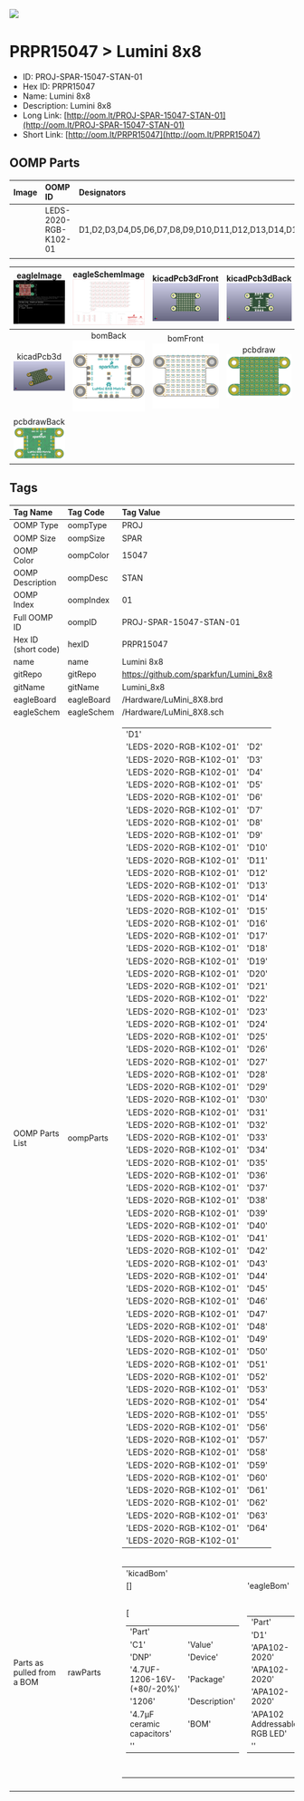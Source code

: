 


  
![][im]
# PRPR15047 > Lumini 8x8

- ID: PROJ-SPAR-15047-STAN-01
- Hex ID: PRPR15047
- Name: Lumini 8x8
- Description: Lumini 8x8
- Long Link: [http://oom.lt/PROJ-SPAR-15047-STAN-01](http://oom.lt/PROJ-SPAR-15047-STAN-01)
- Short Link: [http://oom.lt/PRPR15047](http://oom.lt/PRPR15047)

## OOMP Parts
  

|Image|OOMP ID|Designators|
| :--- | :--- | :--- |
|![]()|LEDS-2020-RGB-K102-01|D1,D2,D3,D4,D5,D6,D7,D8,D9,D10,D11,D12,D13,D14,D15,D16,D17,D18,D19,D20,D21,D22,D23,D24,D25,D26,D27,D28,D29,D30,D31,D32,D33,D34,D35,D36,D37,D38,D39,D40,D41,D42,D43,D44,D45,D46,D47,D48,D49,D50,D51,D52,D53,D54,D55,D56,D57,D58,D59,D60,D61,D62,D63,D64,|
||||
  

|eagleImage<br>[![](https://raw.githubusercontent.com/oomlout/oomlout_OOMP_projects_V2/main/PROJ/SPAR/15047/STAN/01/eagleImage_140.png)](https://github.com/oomlout/oomlout_OOMP_projects_V2/tree/main/PROJ/SPAR/15047/STAN/01/eagleImage.png)|eagleSchemImage<br>[![](https://raw.githubusercontent.com/oomlout/oomlout_OOMP_projects_V2/main/PROJ/SPAR/15047/STAN/01/eagleSchemImage_140.png)](https://github.com/oomlout/oomlout_OOMP_projects_V2/tree/main/PROJ/SPAR/15047/STAN/01/eagleSchemImage.png)|kicadPcb3dFront<br>[![](https://raw.githubusercontent.com/oomlout/oomlout_OOMP_projects_V2/main/PROJ/SPAR/15047/STAN/01/kicadPcb3dFront_140.png)](https://github.com/oomlout/oomlout_OOMP_projects_V2/tree/main/PROJ/SPAR/15047/STAN/01/kicadPcb3dFront.png)|kicadPcb3dBack<br>[![](https://raw.githubusercontent.com/oomlout/oomlout_OOMP_projects_V2/main/PROJ/SPAR/15047/STAN/01/kicadPcb3dBack_140.png)](https://github.com/oomlout/oomlout_OOMP_projects_V2/tree/main/PROJ/SPAR/15047/STAN/01/kicadPcb3dBack.png)|
| :---: | :---: | :---: | :---: |
|kicadPcb3d<br>[![](https://raw.githubusercontent.com/oomlout/oomlout_OOMP_projects_V2/main/PROJ/SPAR/15047/STAN/01/kicadPcb3d_140.png)](https://github.com/oomlout/oomlout_OOMP_projects_V2/tree/main/PROJ/SPAR/15047/STAN/01/kicadPcb3d.png)|bomBack<br>[![](https://raw.githubusercontent.com/oomlout/oomlout_OOMP_projects_V2/main/PROJ/SPAR/15047/STAN/01/bomBack_140.png)](https://github.com/oomlout/oomlout_OOMP_projects_V2/tree/main/PROJ/SPAR/15047/STAN/01/bomBack.png)|bomFront<br>[![](https://raw.githubusercontent.com/oomlout/oomlout_OOMP_projects_V2/main/PROJ/SPAR/15047/STAN/01/bomFront_140.png)](https://github.com/oomlout/oomlout_OOMP_projects_V2/tree/main/PROJ/SPAR/15047/STAN/01/bomFront.png)|pcbdraw<br>[![](https://raw.githubusercontent.com/oomlout/oomlout_OOMP_projects_V2/main/PROJ/SPAR/15047/STAN/01/pcbdraw_140.png)](https://github.com/oomlout/oomlout_OOMP_projects_V2/tree/main/PROJ/SPAR/15047/STAN/01/pcbdraw.svg)|
|pcbdrawBack<br>[![](https://raw.githubusercontent.com/oomlout/oomlout_OOMP_projects_V2/main/PROJ/SPAR/15047/STAN/01/pcbdrawBack_140.png)](https://github.com/oomlout/oomlout_OOMP_projects_V2/tree/main/PROJ/SPAR/15047/STAN/01/pcbdrawBack.svg)||||

## Tags
  

|Tag Name|Tag Code|Tag Value|
| :--- | :--- | :--- |
|OOMP Type|oompType|PROJ|
|OOMP Size|oompSize|SPAR|
|OOMP Color|oompColor|15047|
|OOMP Description|oompDesc|STAN|
|OOMP Index|oompIndex|01|
|Full OOMP ID|oompID|PROJ-SPAR-15047-STAN-01|
|Hex ID (short code)|hexID|PRPR15047|
|name|name|Lumini 8x8|
|gitRepo|gitRepo|https://github.com/sparkfun/Lumini_8x8|
|gitName|gitName|Lumini_8x8|
|eagleBoard|eagleBoard|/Hardware/LuMini_8X8.brd|
|eagleSchem|eagleSchem|/Hardware/LuMini_8X8.sch|
|OOMP Parts List|oompParts|<table><tr><td>'D1'</td></tr><tr><td> 'LEDS-2020-RGB-K102-01'</td><td> 'D2'</td></tr><tr><td> 'LEDS-2020-RGB-K102-01'</td><td> 'D3'</td></tr><tr><td> 'LEDS-2020-RGB-K102-01'</td><td> 'D4'</td></tr><tr><td> 'LEDS-2020-RGB-K102-01'</td><td> 'D5'</td></tr><tr><td> 'LEDS-2020-RGB-K102-01'</td><td> 'D6'</td></tr><tr><td> 'LEDS-2020-RGB-K102-01'</td><td> 'D7'</td></tr><tr><td> 'LEDS-2020-RGB-K102-01'</td><td> 'D8'</td></tr><tr><td> 'LEDS-2020-RGB-K102-01'</td><td> 'D9'</td></tr><tr><td> 'LEDS-2020-RGB-K102-01'</td><td> 'D10'</td></tr><tr><td> 'LEDS-2020-RGB-K102-01'</td><td> 'D11'</td></tr><tr><td> 'LEDS-2020-RGB-K102-01'</td><td> 'D12'</td></tr><tr><td> 'LEDS-2020-RGB-K102-01'</td><td> 'D13'</td></tr><tr><td> 'LEDS-2020-RGB-K102-01'</td><td> 'D14'</td></tr><tr><td> 'LEDS-2020-RGB-K102-01'</td><td> 'D15'</td></tr><tr><td> 'LEDS-2020-RGB-K102-01'</td><td> 'D16'</td></tr><tr><td> 'LEDS-2020-RGB-K102-01'</td><td> 'D17'</td></tr><tr><td> 'LEDS-2020-RGB-K102-01'</td><td> 'D18'</td></tr><tr><td> 'LEDS-2020-RGB-K102-01'</td><td> 'D19'</td></tr><tr><td> 'LEDS-2020-RGB-K102-01'</td><td> 'D20'</td></tr><tr><td> 'LEDS-2020-RGB-K102-01'</td><td> 'D21'</td></tr><tr><td> 'LEDS-2020-RGB-K102-01'</td><td> 'D22'</td></tr><tr><td> 'LEDS-2020-RGB-K102-01'</td><td> 'D23'</td></tr><tr><td> 'LEDS-2020-RGB-K102-01'</td><td> 'D24'</td></tr><tr><td> 'LEDS-2020-RGB-K102-01'</td><td> 'D25'</td></tr><tr><td> 'LEDS-2020-RGB-K102-01'</td><td> 'D26'</td></tr><tr><td> 'LEDS-2020-RGB-K102-01'</td><td> 'D27'</td></tr><tr><td> 'LEDS-2020-RGB-K102-01'</td><td> 'D28'</td></tr><tr><td> 'LEDS-2020-RGB-K102-01'</td><td> 'D29'</td></tr><tr><td> 'LEDS-2020-RGB-K102-01'</td><td> 'D30'</td></tr><tr><td> 'LEDS-2020-RGB-K102-01'</td><td> 'D31'</td></tr><tr><td> 'LEDS-2020-RGB-K102-01'</td><td> 'D32'</td></tr><tr><td> 'LEDS-2020-RGB-K102-01'</td><td> 'D33'</td></tr><tr><td> 'LEDS-2020-RGB-K102-01'</td><td> 'D34'</td></tr><tr><td> 'LEDS-2020-RGB-K102-01'</td><td> 'D35'</td></tr><tr><td> 'LEDS-2020-RGB-K102-01'</td><td> 'D36'</td></tr><tr><td> 'LEDS-2020-RGB-K102-01'</td><td> 'D37'</td></tr><tr><td> 'LEDS-2020-RGB-K102-01'</td><td> 'D38'</td></tr><tr><td> 'LEDS-2020-RGB-K102-01'</td><td> 'D39'</td></tr><tr><td> 'LEDS-2020-RGB-K102-01'</td><td> 'D40'</td></tr><tr><td> 'LEDS-2020-RGB-K102-01'</td><td> 'D41'</td></tr><tr><td> 'LEDS-2020-RGB-K102-01'</td><td> 'D42'</td></tr><tr><td> 'LEDS-2020-RGB-K102-01'</td><td> 'D43'</td></tr><tr><td> 'LEDS-2020-RGB-K102-01'</td><td> 'D44'</td></tr><tr><td> 'LEDS-2020-RGB-K102-01'</td><td> 'D45'</td></tr><tr><td> 'LEDS-2020-RGB-K102-01'</td><td> 'D46'</td></tr><tr><td> 'LEDS-2020-RGB-K102-01'</td><td> 'D47'</td></tr><tr><td> 'LEDS-2020-RGB-K102-01'</td><td> 'D48'</td></tr><tr><td> 'LEDS-2020-RGB-K102-01'</td><td> 'D49'</td></tr><tr><td> 'LEDS-2020-RGB-K102-01'</td><td> 'D50'</td></tr><tr><td> 'LEDS-2020-RGB-K102-01'</td><td> 'D51'</td></tr><tr><td> 'LEDS-2020-RGB-K102-01'</td><td> 'D52'</td></tr><tr><td> 'LEDS-2020-RGB-K102-01'</td><td> 'D53'</td></tr><tr><td> 'LEDS-2020-RGB-K102-01'</td><td> 'D54'</td></tr><tr><td> 'LEDS-2020-RGB-K102-01'</td><td> 'D55'</td></tr><tr><td> 'LEDS-2020-RGB-K102-01'</td><td> 'D56'</td></tr><tr><td> 'LEDS-2020-RGB-K102-01'</td><td> 'D57'</td></tr><tr><td> 'LEDS-2020-RGB-K102-01'</td><td> 'D58'</td></tr><tr><td> 'LEDS-2020-RGB-K102-01'</td><td> 'D59'</td></tr><tr><td> 'LEDS-2020-RGB-K102-01'</td><td> 'D60'</td></tr><tr><td> 'LEDS-2020-RGB-K102-01'</td><td> 'D61'</td></tr><tr><td> 'LEDS-2020-RGB-K102-01'</td><td> 'D62'</td></tr><tr><td> 'LEDS-2020-RGB-K102-01'</td><td> 'D63'</td></tr><tr><td> 'LEDS-2020-RGB-K102-01'</td><td> 'D64'</td></tr><tr><td> 'LEDS-2020-RGB-K102-01'</td></tr></table>|
|Parts as pulled from a BOM|rawParts|<table><tr><td>'kicadBom'</td></tr><tr><td> []</td><td> 'eagleBom'</td></tr><tr><td> [<table><tr><td>'Part'</td></tr><tr><td> 'C1'</td><td> 'Value'</td></tr><tr><td> 'DNP'</td><td> 'Device'</td></tr><tr><td> '4.7UF-1206-16V-(+80/-20%)'</td><td> 'Package'</td></tr><tr><td> '1206'</td><td> 'Description'</td></tr><tr><td> '4.7µF ceramic capacitors'</td><td> 'BOM'</td></tr><tr><td> ''</td></tr></table></td><td> <table><tr><td>'Part'</td></tr><tr><td> 'D1'</td><td> 'Value'</td></tr><tr><td> 'APA102-2020'</td><td> 'Device'</td></tr><tr><td> 'APA102-2020'</td><td> 'Package'</td></tr><tr><td> 'APA102-2020'</td><td> 'Description'</td></tr><tr><td> 'APA102 Addressable RGB LED'</td><td> 'BOM'</td></tr><tr><td> ''</td></tr></table></td><td> <table><tr><td>'Part'</td></tr><tr><td> 'D2'</td><td> 'Value'</td></tr><tr><td> 'APA102-2020'</td><td> 'Device'</td></tr><tr><td> 'APA102-2020'</td><td> 'Package'</td></tr><tr><td> 'APA102-2020'</td><td> 'Description'</td></tr><tr><td> 'APA102 Addressable RGB LED'</td><td> 'BOM'</td></tr><tr><td> ''</td></tr></table></td><td> <table><tr><td>'Part'</td></tr><tr><td> 'D3'</td><td> 'Value'</td></tr><tr><td> 'APA102-2020'</td><td> 'Device'</td></tr><tr><td> 'APA102-2020'</td><td> 'Package'</td></tr><tr><td> 'APA102-2020'</td><td> 'Description'</td></tr><tr><td> 'APA102 Addressable RGB LED'</td><td> 'BOM'</td></tr><tr><td> ''</td></tr></table></td><td> <table><tr><td>'Part'</td></tr><tr><td> 'D4'</td><td> 'Value'</td></tr><tr><td> 'APA102-2020'</td><td> 'Device'</td></tr><tr><td> 'APA102-2020'</td><td> 'Package'</td></tr><tr><td> 'APA102-2020'</td><td> 'Description'</td></tr><tr><td> 'APA102 Addressable RGB LED'</td><td> 'BOM'</td></tr><tr><td> ''</td></tr></table></td><td> <table><tr><td>'Part'</td></tr><tr><td> 'D5'</td><td> 'Value'</td></tr><tr><td> 'APA102-2020'</td><td> 'Device'</td></tr><tr><td> 'APA102-2020'</td><td> 'Package'</td></tr><tr><td> 'APA102-2020'</td><td> 'Description'</td></tr><tr><td> 'APA102 Addressable RGB LED'</td><td> 'BOM'</td></tr><tr><td> ''</td></tr></table></td><td> <table><tr><td>'Part'</td></tr><tr><td> 'D6'</td><td> 'Value'</td></tr><tr><td> 'APA102-2020'</td><td> 'Device'</td></tr><tr><td> 'APA102-2020'</td><td> 'Package'</td></tr><tr><td> 'APA102-2020'</td><td> 'Description'</td></tr><tr><td> 'APA102 Addressable RGB LED'</td><td> 'BOM'</td></tr><tr><td> ''</td></tr></table></td><td> <table><tr><td>'Part'</td></tr><tr><td> 'D7'</td><td> 'Value'</td></tr><tr><td> 'APA102-2020'</td><td> 'Device'</td></tr><tr><td> 'APA102-2020'</td><td> 'Package'</td></tr><tr><td> 'APA102-2020'</td><td> 'Description'</td></tr><tr><td> 'APA102 Addressable RGB LED'</td><td> 'BOM'</td></tr><tr><td> ''</td></tr></table></td><td> <table><tr><td>'Part'</td></tr><tr><td> 'D8'</td><td> 'Value'</td></tr><tr><td> 'APA102-2020'</td><td> 'Device'</td></tr><tr><td> 'APA102-2020'</td><td> 'Package'</td></tr><tr><td> 'APA102-2020'</td><td> 'Description'</td></tr><tr><td> 'APA102 Addressable RGB LED'</td><td> 'BOM'</td></tr><tr><td> ''</td></tr></table></td><td> <table><tr><td>'Part'</td></tr><tr><td> 'D9'</td><td> 'Value'</td></tr><tr><td> 'APA102-2020'</td><td> 'Device'</td></tr><tr><td> 'APA102-2020'</td><td> 'Package'</td></tr><tr><td> 'APA102-2020'</td><td> 'Description'</td></tr><tr><td> 'APA102 Addressable RGB LED'</td><td> 'BOM'</td></tr><tr><td> ''</td></tr></table></td><td> <table><tr><td>'Part'</td></tr><tr><td> 'D10'</td><td> 'Value'</td></tr><tr><td> 'APA102-2020'</td><td> 'Device'</td></tr><tr><td> 'APA102-2020'</td><td> 'Package'</td></tr><tr><td> 'APA102-2020'</td><td> 'Description'</td></tr><tr><td> 'APA102 Addressable RGB LED'</td><td> 'BOM'</td></tr><tr><td> ''</td></tr></table></td><td> <table><tr><td>'Part'</td></tr><tr><td> 'D11'</td><td> 'Value'</td></tr><tr><td> 'APA102-2020'</td><td> 'Device'</td></tr><tr><td> 'APA102-2020'</td><td> 'Package'</td></tr><tr><td> 'APA102-2020'</td><td> 'Description'</td></tr><tr><td> 'APA102 Addressable RGB LED'</td><td> 'BOM'</td></tr><tr><td> ''</td></tr></table></td><td> <table><tr><td>'Part'</td></tr><tr><td> 'D12'</td><td> 'Value'</td></tr><tr><td> 'APA102-2020'</td><td> 'Device'</td></tr><tr><td> 'APA102-2020'</td><td> 'Package'</td></tr><tr><td> 'APA102-2020'</td><td> 'Description'</td></tr><tr><td> 'APA102 Addressable RGB LED'</td><td> 'BOM'</td></tr><tr><td> ''</td></tr></table></td><td> <table><tr><td>'Part'</td></tr><tr><td> 'D13'</td><td> 'Value'</td></tr><tr><td> 'APA102-2020'</td><td> 'Device'</td></tr><tr><td> 'APA102-2020'</td><td> 'Package'</td></tr><tr><td> 'APA102-2020'</td><td> 'Description'</td></tr><tr><td> 'APA102 Addressable RGB LED'</td><td> 'BOM'</td></tr><tr><td> ''</td></tr></table></td><td> <table><tr><td>'Part'</td></tr><tr><td> 'D14'</td><td> 'Value'</td></tr><tr><td> 'APA102-2020'</td><td> 'Device'</td></tr><tr><td> 'APA102-2020'</td><td> 'Package'</td></tr><tr><td> 'APA102-2020'</td><td> 'Description'</td></tr><tr><td> 'APA102 Addressable RGB LED'</td><td> 'BOM'</td></tr><tr><td> ''</td></tr></table></td><td> <table><tr><td>'Part'</td></tr><tr><td> 'D15'</td><td> 'Value'</td></tr><tr><td> 'APA102-2020'</td><td> 'Device'</td></tr><tr><td> 'APA102-2020'</td><td> 'Package'</td></tr><tr><td> 'APA102-2020'</td><td> 'Description'</td></tr><tr><td> 'APA102 Addressable RGB LED'</td><td> 'BOM'</td></tr><tr><td> ''</td></tr></table></td><td> <table><tr><td>'Part'</td></tr><tr><td> 'D16'</td><td> 'Value'</td></tr><tr><td> 'APA102-2020'</td><td> 'Device'</td></tr><tr><td> 'APA102-2020'</td><td> 'Package'</td></tr><tr><td> 'APA102-2020'</td><td> 'Description'</td></tr><tr><td> 'APA102 Addressable RGB LED'</td><td> 'BOM'</td></tr><tr><td> ''</td></tr></table></td><td> <table><tr><td>'Part'</td></tr><tr><td> 'D17'</td><td> 'Value'</td></tr><tr><td> 'APA102-2020'</td><td> 'Device'</td></tr><tr><td> 'APA102-2020'</td><td> 'Package'</td></tr><tr><td> 'APA102-2020'</td><td> 'Description'</td></tr><tr><td> 'APA102 Addressable RGB LED'</td><td> 'BOM'</td></tr><tr><td> ''</td></tr></table></td><td> <table><tr><td>'Part'</td></tr><tr><td> 'D18'</td><td> 'Value'</td></tr><tr><td> 'APA102-2020'</td><td> 'Device'</td></tr><tr><td> 'APA102-2020'</td><td> 'Package'</td></tr><tr><td> 'APA102-2020'</td><td> 'Description'</td></tr><tr><td> 'APA102 Addressable RGB LED'</td><td> 'BOM'</td></tr><tr><td> ''</td></tr></table></td><td> <table><tr><td>'Part'</td></tr><tr><td> 'D19'</td><td> 'Value'</td></tr><tr><td> 'APA102-2020'</td><td> 'Device'</td></tr><tr><td> 'APA102-2020'</td><td> 'Package'</td></tr><tr><td> 'APA102-2020'</td><td> 'Description'</td></tr><tr><td> 'APA102 Addressable RGB LED'</td><td> 'BOM'</td></tr><tr><td> ''</td></tr></table></td><td> <table><tr><td>'Part'</td></tr><tr><td> 'D20'</td><td> 'Value'</td></tr><tr><td> 'APA102-2020'</td><td> 'Device'</td></tr><tr><td> 'APA102-2020'</td><td> 'Package'</td></tr><tr><td> 'APA102-2020'</td><td> 'Description'</td></tr><tr><td> 'APA102 Addressable RGB LED'</td><td> 'BOM'</td></tr><tr><td> ''</td></tr></table></td><td> <table><tr><td>'Part'</td></tr><tr><td> 'D21'</td><td> 'Value'</td></tr><tr><td> 'APA102-2020'</td><td> 'Device'</td></tr><tr><td> 'APA102-2020'</td><td> 'Package'</td></tr><tr><td> 'APA102-2020'</td><td> 'Description'</td></tr><tr><td> 'APA102 Addressable RGB LED'</td><td> 'BOM'</td></tr><tr><td> ''</td></tr></table></td><td> <table><tr><td>'Part'</td></tr><tr><td> 'D22'</td><td> 'Value'</td></tr><tr><td> 'APA102-2020'</td><td> 'Device'</td></tr><tr><td> 'APA102-2020'</td><td> 'Package'</td></tr><tr><td> 'APA102-2020'</td><td> 'Description'</td></tr><tr><td> 'APA102 Addressable RGB LED'</td><td> 'BOM'</td></tr><tr><td> ''</td></tr></table></td><td> <table><tr><td>'Part'</td></tr><tr><td> 'D23'</td><td> 'Value'</td></tr><tr><td> 'APA102-2020'</td><td> 'Device'</td></tr><tr><td> 'APA102-2020'</td><td> 'Package'</td></tr><tr><td> 'APA102-2020'</td><td> 'Description'</td></tr><tr><td> 'APA102 Addressable RGB LED'</td><td> 'BOM'</td></tr><tr><td> ''</td></tr></table></td><td> <table><tr><td>'Part'</td></tr><tr><td> 'D24'</td><td> 'Value'</td></tr><tr><td> 'APA102-2020'</td><td> 'Device'</td></tr><tr><td> 'APA102-2020'</td><td> 'Package'</td></tr><tr><td> 'APA102-2020'</td><td> 'Description'</td></tr><tr><td> 'APA102 Addressable RGB LED'</td><td> 'BOM'</td></tr><tr><td> ''</td></tr></table></td><td> <table><tr><td>'Part'</td></tr><tr><td> 'D25'</td><td> 'Value'</td></tr><tr><td> 'APA102-2020'</td><td> 'Device'</td></tr><tr><td> 'APA102-2020'</td><td> 'Package'</td></tr><tr><td> 'APA102-2020'</td><td> 'Description'</td></tr><tr><td> 'APA102 Addressable RGB LED'</td><td> 'BOM'</td></tr><tr><td> ''</td></tr></table></td><td> <table><tr><td>'Part'</td></tr><tr><td> 'D26'</td><td> 'Value'</td></tr><tr><td> 'APA102-2020'</td><td> 'Device'</td></tr><tr><td> 'APA102-2020'</td><td> 'Package'</td></tr><tr><td> 'APA102-2020'</td><td> 'Description'</td></tr><tr><td> 'APA102 Addressable RGB LED'</td><td> 'BOM'</td></tr><tr><td> ''</td></tr></table></td><td> <table><tr><td>'Part'</td></tr><tr><td> 'D27'</td><td> 'Value'</td></tr><tr><td> 'APA102-2020'</td><td> 'Device'</td></tr><tr><td> 'APA102-2020'</td><td> 'Package'</td></tr><tr><td> 'APA102-2020'</td><td> 'Description'</td></tr><tr><td> 'APA102 Addressable RGB LED'</td><td> 'BOM'</td></tr><tr><td> ''</td></tr></table></td><td> <table><tr><td>'Part'</td></tr><tr><td> 'D28'</td><td> 'Value'</td></tr><tr><td> 'APA102-2020'</td><td> 'Device'</td></tr><tr><td> 'APA102-2020'</td><td> 'Package'</td></tr><tr><td> 'APA102-2020'</td><td> 'Description'</td></tr><tr><td> 'APA102 Addressable RGB LED'</td><td> 'BOM'</td></tr><tr><td> ''</td></tr></table></td><td> <table><tr><td>'Part'</td></tr><tr><td> 'D29'</td><td> 'Value'</td></tr><tr><td> 'APA102-2020'</td><td> 'Device'</td></tr><tr><td> 'APA102-2020'</td><td> 'Package'</td></tr><tr><td> 'APA102-2020'</td><td> 'Description'</td></tr><tr><td> 'APA102 Addressable RGB LED'</td><td> 'BOM'</td></tr><tr><td> ''</td></tr></table></td><td> <table><tr><td>'Part'</td></tr><tr><td> 'D30'</td><td> 'Value'</td></tr><tr><td> 'APA102-2020'</td><td> 'Device'</td></tr><tr><td> 'APA102-2020'</td><td> 'Package'</td></tr><tr><td> 'APA102-2020'</td><td> 'Description'</td></tr><tr><td> 'APA102 Addressable RGB LED'</td><td> 'BOM'</td></tr><tr><td> ''</td></tr></table></td><td> <table><tr><td>'Part'</td></tr><tr><td> 'D31'</td><td> 'Value'</td></tr><tr><td> 'APA102-2020'</td><td> 'Device'</td></tr><tr><td> 'APA102-2020'</td><td> 'Package'</td></tr><tr><td> 'APA102-2020'</td><td> 'Description'</td></tr><tr><td> 'APA102 Addressable RGB LED'</td><td> 'BOM'</td></tr><tr><td> ''</td></tr></table></td><td> <table><tr><td>'Part'</td></tr><tr><td> 'D32'</td><td> 'Value'</td></tr><tr><td> 'APA102-2020'</td><td> 'Device'</td></tr><tr><td> 'APA102-2020'</td><td> 'Package'</td></tr><tr><td> 'APA102-2020'</td><td> 'Description'</td></tr><tr><td> 'APA102 Addressable RGB LED'</td><td> 'BOM'</td></tr><tr><td> ''</td></tr></table></td><td> <table><tr><td>'Part'</td></tr><tr><td> 'D33'</td><td> 'Value'</td></tr><tr><td> 'APA102-2020'</td><td> 'Device'</td></tr><tr><td> 'APA102-2020'</td><td> 'Package'</td></tr><tr><td> 'APA102-2020'</td><td> 'Description'</td></tr><tr><td> 'APA102 Addressable RGB LED'</td><td> 'BOM'</td></tr><tr><td> ''</td></tr></table></td><td> <table><tr><td>'Part'</td></tr><tr><td> 'D34'</td><td> 'Value'</td></tr><tr><td> 'APA102-2020'</td><td> 'Device'</td></tr><tr><td> 'APA102-2020'</td><td> 'Package'</td></tr><tr><td> 'APA102-2020'</td><td> 'Description'</td></tr><tr><td> 'APA102 Addressable RGB LED'</td><td> 'BOM'</td></tr><tr><td> ''</td></tr></table></td><td> <table><tr><td>'Part'</td></tr><tr><td> 'D35'</td><td> 'Value'</td></tr><tr><td> 'APA102-2020'</td><td> 'Device'</td></tr><tr><td> 'APA102-2020'</td><td> 'Package'</td></tr><tr><td> 'APA102-2020'</td><td> 'Description'</td></tr><tr><td> 'APA102 Addressable RGB LED'</td><td> 'BOM'</td></tr><tr><td> ''</td></tr></table></td><td> <table><tr><td>'Part'</td></tr><tr><td> 'D36'</td><td> 'Value'</td></tr><tr><td> 'APA102-2020'</td><td> 'Device'</td></tr><tr><td> 'APA102-2020'</td><td> 'Package'</td></tr><tr><td> 'APA102-2020'</td><td> 'Description'</td></tr><tr><td> 'APA102 Addressable RGB LED'</td><td> 'BOM'</td></tr><tr><td> ''</td></tr></table></td><td> <table><tr><td>'Part'</td></tr><tr><td> 'D37'</td><td> 'Value'</td></tr><tr><td> 'APA102-2020'</td><td> 'Device'</td></tr><tr><td> 'APA102-2020'</td><td> 'Package'</td></tr><tr><td> 'APA102-2020'</td><td> 'Description'</td></tr><tr><td> 'APA102 Addressable RGB LED'</td><td> 'BOM'</td></tr><tr><td> ''</td></tr></table></td><td> <table><tr><td>'Part'</td></tr><tr><td> 'D38'</td><td> 'Value'</td></tr><tr><td> 'APA102-2020'</td><td> 'Device'</td></tr><tr><td> 'APA102-2020'</td><td> 'Package'</td></tr><tr><td> 'APA102-2020'</td><td> 'Description'</td></tr><tr><td> 'APA102 Addressable RGB LED'</td><td> 'BOM'</td></tr><tr><td> ''</td></tr></table></td><td> <table><tr><td>'Part'</td></tr><tr><td> 'D39'</td><td> 'Value'</td></tr><tr><td> 'APA102-2020'</td><td> 'Device'</td></tr><tr><td> 'APA102-2020'</td><td> 'Package'</td></tr><tr><td> 'APA102-2020'</td><td> 'Description'</td></tr><tr><td> 'APA102 Addressable RGB LED'</td><td> 'BOM'</td></tr><tr><td> ''</td></tr></table></td><td> <table><tr><td>'Part'</td></tr><tr><td> 'D40'</td><td> 'Value'</td></tr><tr><td> 'APA102-2020'</td><td> 'Device'</td></tr><tr><td> 'APA102-2020'</td><td> 'Package'</td></tr><tr><td> 'APA102-2020'</td><td> 'Description'</td></tr><tr><td> 'APA102 Addressable RGB LED'</td><td> 'BOM'</td></tr><tr><td> ''</td></tr></table></td><td> <table><tr><td>'Part'</td></tr><tr><td> 'D41'</td><td> 'Value'</td></tr><tr><td> 'APA102-2020'</td><td> 'Device'</td></tr><tr><td> 'APA102-2020'</td><td> 'Package'</td></tr><tr><td> 'APA102-2020'</td><td> 'Description'</td></tr><tr><td> 'APA102 Addressable RGB LED'</td><td> 'BOM'</td></tr><tr><td> ''</td></tr></table></td><td> <table><tr><td>'Part'</td></tr><tr><td> 'D42'</td><td> 'Value'</td></tr><tr><td> 'APA102-2020'</td><td> 'Device'</td></tr><tr><td> 'APA102-2020'</td><td> 'Package'</td></tr><tr><td> 'APA102-2020'</td><td> 'Description'</td></tr><tr><td> 'APA102 Addressable RGB LED'</td><td> 'BOM'</td></tr><tr><td> ''</td></tr></table></td><td> <table><tr><td>'Part'</td></tr><tr><td> 'D43'</td><td> 'Value'</td></tr><tr><td> 'APA102-2020'</td><td> 'Device'</td></tr><tr><td> 'APA102-2020'</td><td> 'Package'</td></tr><tr><td> 'APA102-2020'</td><td> 'Description'</td></tr><tr><td> 'APA102 Addressable RGB LED'</td><td> 'BOM'</td></tr><tr><td> ''</td></tr></table></td><td> <table><tr><td>'Part'</td></tr><tr><td> 'D44'</td><td> 'Value'</td></tr><tr><td> 'APA102-2020'</td><td> 'Device'</td></tr><tr><td> 'APA102-2020'</td><td> 'Package'</td></tr><tr><td> 'APA102-2020'</td><td> 'Description'</td></tr><tr><td> 'APA102 Addressable RGB LED'</td><td> 'BOM'</td></tr><tr><td> ''</td></tr></table></td><td> <table><tr><td>'Part'</td></tr><tr><td> 'D45'</td><td> 'Value'</td></tr><tr><td> 'APA102-2020'</td><td> 'Device'</td></tr><tr><td> 'APA102-2020'</td><td> 'Package'</td></tr><tr><td> 'APA102-2020'</td><td> 'Description'</td></tr><tr><td> 'APA102 Addressable RGB LED'</td><td> 'BOM'</td></tr><tr><td> ''</td></tr></table></td><td> <table><tr><td>'Part'</td></tr><tr><td> 'D46'</td><td> 'Value'</td></tr><tr><td> 'APA102-2020'</td><td> 'Device'</td></tr><tr><td> 'APA102-2020'</td><td> 'Package'</td></tr><tr><td> 'APA102-2020'</td><td> 'Description'</td></tr><tr><td> 'APA102 Addressable RGB LED'</td><td> 'BOM'</td></tr><tr><td> ''</td></tr></table></td><td> <table><tr><td>'Part'</td></tr><tr><td> 'D47'</td><td> 'Value'</td></tr><tr><td> 'APA102-2020'</td><td> 'Device'</td></tr><tr><td> 'APA102-2020'</td><td> 'Package'</td></tr><tr><td> 'APA102-2020'</td><td> 'Description'</td></tr><tr><td> 'APA102 Addressable RGB LED'</td><td> 'BOM'</td></tr><tr><td> ''</td></tr></table></td><td> <table><tr><td>'Part'</td></tr><tr><td> 'D48'</td><td> 'Value'</td></tr><tr><td> 'APA102-2020'</td><td> 'Device'</td></tr><tr><td> 'APA102-2020'</td><td> 'Package'</td></tr><tr><td> 'APA102-2020'</td><td> 'Description'</td></tr><tr><td> 'APA102 Addressable RGB LED'</td><td> 'BOM'</td></tr><tr><td> ''</td></tr></table></td><td> <table><tr><td>'Part'</td></tr><tr><td> 'D49'</td><td> 'Value'</td></tr><tr><td> 'APA102-2020'</td><td> 'Device'</td></tr><tr><td> 'APA102-2020'</td><td> 'Package'</td></tr><tr><td> 'APA102-2020'</td><td> 'Description'</td></tr><tr><td> 'APA102 Addressable RGB LED'</td><td> 'BOM'</td></tr><tr><td> ''</td></tr></table></td><td> <table><tr><td>'Part'</td></tr><tr><td> 'D50'</td><td> 'Value'</td></tr><tr><td> 'APA102-2020'</td><td> 'Device'</td></tr><tr><td> 'APA102-2020'</td><td> 'Package'</td></tr><tr><td> 'APA102-2020'</td><td> 'Description'</td></tr><tr><td> 'APA102 Addressable RGB LED'</td><td> 'BOM'</td></tr><tr><td> ''</td></tr></table></td><td> <table><tr><td>'Part'</td></tr><tr><td> 'D51'</td><td> 'Value'</td></tr><tr><td> 'APA102-2020'</td><td> 'Device'</td></tr><tr><td> 'APA102-2020'</td><td> 'Package'</td></tr><tr><td> 'APA102-2020'</td><td> 'Description'</td></tr><tr><td> 'APA102 Addressable RGB LED'</td><td> 'BOM'</td></tr><tr><td> ''</td></tr></table></td><td> <table><tr><td>'Part'</td></tr><tr><td> 'D52'</td><td> 'Value'</td></tr><tr><td> 'APA102-2020'</td><td> 'Device'</td></tr><tr><td> 'APA102-2020'</td><td> 'Package'</td></tr><tr><td> 'APA102-2020'</td><td> 'Description'</td></tr><tr><td> 'APA102 Addressable RGB LED'</td><td> 'BOM'</td></tr><tr><td> ''</td></tr></table></td><td> <table><tr><td>'Part'</td></tr><tr><td> 'D53'</td><td> 'Value'</td></tr><tr><td> 'APA102-2020'</td><td> 'Device'</td></tr><tr><td> 'APA102-2020'</td><td> 'Package'</td></tr><tr><td> 'APA102-2020'</td><td> 'Description'</td></tr><tr><td> 'APA102 Addressable RGB LED'</td><td> 'BOM'</td></tr><tr><td> ''</td></tr></table></td><td> <table><tr><td>'Part'</td></tr><tr><td> 'D54'</td><td> 'Value'</td></tr><tr><td> 'APA102-2020'</td><td> 'Device'</td></tr><tr><td> 'APA102-2020'</td><td> 'Package'</td></tr><tr><td> 'APA102-2020'</td><td> 'Description'</td></tr><tr><td> 'APA102 Addressable RGB LED'</td><td> 'BOM'</td></tr><tr><td> ''</td></tr></table></td><td> <table><tr><td>'Part'</td></tr><tr><td> 'D55'</td><td> 'Value'</td></tr><tr><td> 'APA102-2020'</td><td> 'Device'</td></tr><tr><td> 'APA102-2020'</td><td> 'Package'</td></tr><tr><td> 'APA102-2020'</td><td> 'Description'</td></tr><tr><td> 'APA102 Addressable RGB LED'</td><td> 'BOM'</td></tr><tr><td> ''</td></tr></table></td><td> <table><tr><td>'Part'</td></tr><tr><td> 'D56'</td><td> 'Value'</td></tr><tr><td> 'APA102-2020'</td><td> 'Device'</td></tr><tr><td> 'APA102-2020'</td><td> 'Package'</td></tr><tr><td> 'APA102-2020'</td><td> 'Description'</td></tr><tr><td> 'APA102 Addressable RGB LED'</td><td> 'BOM'</td></tr><tr><td> ''</td></tr></table></td><td> <table><tr><td>'Part'</td></tr><tr><td> 'D57'</td><td> 'Value'</td></tr><tr><td> 'APA102-2020'</td><td> 'Device'</td></tr><tr><td> 'APA102-2020'</td><td> 'Package'</td></tr><tr><td> 'APA102-2020'</td><td> 'Description'</td></tr><tr><td> 'APA102 Addressable RGB LED'</td><td> 'BOM'</td></tr><tr><td> ''</td></tr></table></td><td> <table><tr><td>'Part'</td></tr><tr><td> 'D58'</td><td> 'Value'</td></tr><tr><td> 'APA102-2020'</td><td> 'Device'</td></tr><tr><td> 'APA102-2020'</td><td> 'Package'</td></tr><tr><td> 'APA102-2020'</td><td> 'Description'</td></tr><tr><td> 'APA102 Addressable RGB LED'</td><td> 'BOM'</td></tr><tr><td> ''</td></tr></table></td><td> <table><tr><td>'Part'</td></tr><tr><td> 'D59'</td><td> 'Value'</td></tr><tr><td> 'APA102-2020'</td><td> 'Device'</td></tr><tr><td> 'APA102-2020'</td><td> 'Package'</td></tr><tr><td> 'APA102-2020'</td><td> 'Description'</td></tr><tr><td> 'APA102 Addressable RGB LED'</td><td> 'BOM'</td></tr><tr><td> ''</td></tr></table></td><td> <table><tr><td>'Part'</td></tr><tr><td> 'D60'</td><td> 'Value'</td></tr><tr><td> 'APA102-2020'</td><td> 'Device'</td></tr><tr><td> 'APA102-2020'</td><td> 'Package'</td></tr><tr><td> 'APA102-2020'</td><td> 'Description'</td></tr><tr><td> 'APA102 Addressable RGB LED'</td><td> 'BOM'</td></tr><tr><td> ''</td></tr></table></td><td> <table><tr><td>'Part'</td></tr><tr><td> 'D61'</td><td> 'Value'</td></tr><tr><td> 'APA102-2020'</td><td> 'Device'</td></tr><tr><td> 'APA102-2020'</td><td> 'Package'</td></tr><tr><td> 'APA102-2020'</td><td> 'Description'</td></tr><tr><td> 'APA102 Addressable RGB LED'</td><td> 'BOM'</td></tr><tr><td> ''</td></tr></table></td><td> <table><tr><td>'Part'</td></tr><tr><td> 'D62'</td><td> 'Value'</td></tr><tr><td> 'APA102-2020'</td><td> 'Device'</td></tr><tr><td> 'APA102-2020'</td><td> 'Package'</td></tr><tr><td> 'APA102-2020'</td><td> 'Description'</td></tr><tr><td> 'APA102 Addressable RGB LED'</td><td> 'BOM'</td></tr><tr><td> ''</td></tr></table></td><td> <table><tr><td>'Part'</td></tr><tr><td> 'D63'</td><td> 'Value'</td></tr><tr><td> 'APA102-2020'</td><td> 'Device'</td></tr><tr><td> 'APA102-2020'</td><td> 'Package'</td></tr><tr><td> 'APA102-2020'</td><td> 'Description'</td></tr><tr><td> 'APA102 Addressable RGB LED'</td><td> 'BOM'</td></tr><tr><td> ''</td></tr></table></td><td> <table><tr><td>'Part'</td></tr><tr><td> 'D64'</td><td> 'Value'</td></tr><tr><td> 'APA102-2020'</td><td> 'Device'</td></tr><tr><td> 'APA102-2020'</td><td> 'Package'</td></tr><tr><td> 'APA102-2020'</td><td> 'Description'</td></tr><tr><td> 'APA102 Addressable RGB LED'</td><td> 'BOM'</td></tr><tr><td> ''</td></tr></table></td><td> <table><tr><td>'Part'</td></tr><tr><td> 'FD1'</td><td> 'Value'</td></tr><tr><td> 'FIDUCIALUFIDUCIAL'</td><td> 'Device'</td></tr><tr><td> 'FIDUCIALUFIDUCIAL'</td><td> 'Package'</td></tr><tr><td> 'FIDUCIAL-MICRO'</td><td> 'Description'</td></tr><tr><td> 'Fiducial Alignment Points'</td><td> 'BOM'</td></tr><tr><td> ''</td></tr></table></td><td> <table><tr><td>'Part'</td></tr><tr><td> 'FD2'</td><td> 'Value'</td></tr><tr><td> 'FIDUCIALUFIDUCIAL'</td><td> 'Device'</td></tr><tr><td> 'FIDUCIALUFIDUCIAL'</td><td> 'Package'</td></tr><tr><td> 'FIDUCIAL-MICRO'</td><td> 'Description'</td></tr><tr><td> 'Fiducial Alignment Points'</td><td> 'BOM'</td></tr><tr><td> ''</td></tr></table></td><td> <table><tr><td>'Part'</td></tr><tr><td> 'FD3'</td><td> 'Value'</td></tr><tr><td> 'FIDUCIALUFIDUCIAL'</td><td> 'Device'</td></tr><tr><td> 'FIDUCIALUFIDUCIAL'</td><td> 'Package'</td></tr><tr><td> 'FIDUCIAL-MICRO'</td><td> 'Description'</td></tr><tr><td> 'Fiducial Alignment Points'</td><td> 'BOM'</td></tr><tr><td> ''</td></tr></table></td><td> <table><tr><td>'Part'</td></tr><tr><td> 'FD4'</td><td> 'Value'</td></tr><tr><td> 'FIDUCIALUFIDUCIAL'</td><td> 'Device'</td></tr><tr><td> 'FIDUCIALUFIDUCIAL'</td><td> 'Package'</td></tr><tr><td> 'FIDUCIAL-MICRO'</td><td> 'Description'</td></tr><tr><td> 'Fiducial Alignment Points'</td><td> 'BOM'</td></tr><tr><td> ''</td></tr></table></td><td> <table><tr><td>'Part'</td></tr><tr><td> 'FRAME1'</td><td> 'Value'</td></tr><tr><td> 'FRAME-LEDGER'</td><td> 'Device'</td></tr><tr><td> 'FRAME-LEDGER'</td><td> 'Package'</td></tr><tr><td> 'CREATIVE_COMMONS'</td><td> 'Description'</td></tr><tr><td> 'Schematic Frame - Ledger'</td><td> 'BOM'</td></tr><tr><td> ''</td></tr></table></td><td> <table><tr><td>'Part'</td></tr><tr><td> 'H1'</td><td> 'Value'</td></tr><tr><td> 'STANDOFF_ELECTRICAL-NOTHERMALS'</td><td> 'Device'</td></tr><tr><td> 'STANDOFF_ELECTRICAL-NOTHERMALS'</td><td> 'Package'</td></tr><tr><td> 'STANDOFF-ELECTRICAL-NOTHERMALS'</td><td> 'Description'</td></tr><tr><td> 'Stand Off'</td><td> 'BOM'</td></tr><tr><td> ''</td></tr></table></td><td> <table><tr><td>'Part'</td></tr><tr><td> 'H2'</td><td> 'Value'</td></tr><tr><td> 'STANDOFF_ELECTRICAL-NOTHERMALS'</td><td> 'Device'</td></tr><tr><td> 'STANDOFF_ELECTRICAL-NOTHERMALS'</td><td> 'Package'</td></tr><tr><td> 'STANDOFF-ELECTRICAL-NOTHERMALS'</td><td> 'Description'</td></tr><tr><td> 'Stand Off'</td><td> 'BOM'</td></tr><tr><td> ''</td></tr></table></td><td> <table><tr><td>'Part'</td></tr><tr><td> 'H3'</td><td> 'Value'</td></tr><tr><td> 'STANDOFF_ELECTRICAL-NOTHERMALS'</td><td> 'Device'</td></tr><tr><td> 'STANDOFF_ELECTRICAL-NOTHERMALS'</td><td> 'Package'</td></tr><tr><td> 'STANDOFF-ELECTRICAL-NOTHERMALS'</td><td> 'Description'</td></tr><tr><td> 'Stand Off'</td><td> 'BOM'</td></tr><tr><td> ''</td></tr></table></td><td> <table><tr><td>'Part'</td></tr><tr><td> 'H4'</td><td> 'Value'</td></tr><tr><td> 'STANDOFF_ELECTRICAL-NOTHERMALS'</td><td> 'Device'</td></tr><tr><td> 'STANDOFF_ELECTRICAL-NOTHERMALS'</td><td> 'Package'</td></tr><tr><td> 'STANDOFF-ELECTRICAL-NOTHERMALS'</td><td> 'Description'</td></tr><tr><td> 'Stand Off'</td><td> 'BOM'</td></tr><tr><td> ''</td></tr></table></td><td> <table><tr><td>'Part'</td></tr><tr><td> 'J1'</td><td> 'Value'</td></tr><tr><td> 'LED_PAD'</td><td> 'Device'</td></tr><tr><td> 'LED_PAD'</td><td> 'Package'</td></tr><tr><td> 'CIRCULARPAD'</td><td> 'Description'</td></tr><tr><td> 'LuMini 8X8 Solder Pad'</td><td> 'BOM'</td></tr><tr><td> ''</td></tr></table></td><td> <table><tr><td>'Part'</td></tr><tr><td> 'J2'</td><td> 'Value'</td></tr><tr><td> 'LED_PAD'</td><td> 'Device'</td></tr><tr><td> 'LED_PAD'</td><td> 'Package'</td></tr><tr><td> 'CIRCULARPAD'</td><td> 'Description'</td></tr><tr><td> 'LuMini 8X8 Solder Pad'</td><td> 'BOM'</td></tr><tr><td> ''</td></tr></table></td><td> <table><tr><td>'Part'</td></tr><tr><td> 'J3'</td><td> 'Value'</td></tr><tr><td> 'LED_PAD'</td><td> 'Device'</td></tr><tr><td> 'LED_PAD'</td><td> 'Package'</td></tr><tr><td> 'CIRCULARPAD'</td><td> 'Description'</td></tr><tr><td> 'LuMini 8X8 Solder Pad'</td><td> 'BOM'</td></tr><tr><td> ''</td></tr></table></td><td> <table><tr><td>'Part'</td></tr><tr><td> 'J4'</td><td> 'Value'</td></tr><tr><td> 'LED_PAD'</td><td> 'Device'</td></tr><tr><td> 'LED_PAD'</td><td> 'Package'</td></tr><tr><td> 'CIRCULARPAD'</td><td> 'Description'</td></tr><tr><td> 'LuMini 8X8 Solder Pad'</td><td> 'BOM'</td></tr><tr><td> ''</td></tr></table></td><td> <table><tr><td>'Part'</td></tr><tr><td> 'J5'</td><td> 'Value'</td></tr><tr><td> 'LED_PAD'</td><td> 'Device'</td></tr><tr><td> 'LED_PAD'</td><td> 'Package'</td></tr><tr><td> 'CIRCULARPAD'</td><td> 'Description'</td></tr><tr><td> 'LuMini 8X8 Solder Pad'</td><td> 'BOM'</td></tr><tr><td> ''</td></tr></table></td><td> <table><tr><td>'Part'</td></tr><tr><td> 'J6'</td><td> 'Value'</td></tr><tr><td> 'LED_PAD'</td><td> 'Device'</td></tr><tr><td> 'LED_PAD'</td><td> 'Package'</td></tr><tr><td> 'CIRCULARPAD'</td><td> 'Description'</td></tr><tr><td> 'LuMini 8X8 Solder Pad'</td><td> 'BOM'</td></tr><tr><td> ''</td></tr></table></td><td> <table><tr><td>'Part'</td></tr><tr><td> 'J7'</td><td> 'Value'</td></tr><tr><td> 'LED_PAD'</td><td> 'Device'</td></tr><tr><td> 'LED_PAD'</td><td> 'Package'</td></tr><tr><td> 'CIRCULARPAD'</td><td> 'Description'</td></tr><tr><td> 'LuMini 8X8 Solder Pad'</td><td> 'BOM'</td></tr><tr><td> ''</td></tr></table></td><td> <table><tr><td>'Part'</td></tr><tr><td> 'J8'</td><td> 'Value'</td></tr><tr><td> 'LED_PAD'</td><td> 'Device'</td></tr><tr><td> 'LED_PAD'</td><td> 'Package'</td></tr><tr><td> 'CIRCULARPAD'</td><td> 'Description'</td></tr><tr><td> 'LuMini 8X8 Solder Pad'</td><td> 'BOM'</td></tr><tr><td> ''</td></tr></table></td><td> <table><tr><td>'Part'</td></tr><tr><td> 'J9'</td><td> 'Value'</td></tr><tr><td> 'LED_PAD'</td><td> 'Device'</td></tr><tr><td> 'LED_PAD'</td><td> 'Package'</td></tr><tr><td> 'CIRCULARPAD'</td><td> 'Description'</td></tr><tr><td> 'LuMini 8X8 Solder Pad'</td><td> 'BOM'</td></tr><tr><td> ''</td></tr></table></td><td> <table><tr><td>'Part'</td></tr><tr><td> 'J10'</td><td> 'Value'</td></tr><tr><td> 'LED_PAD'</td><td> 'Device'</td></tr><tr><td> 'LED_PAD'</td><td> 'Package'</td></tr><tr><td> 'CIRCULARPAD'</td><td> 'Description'</td></tr><tr><td> 'LuMini 8X8 Solder Pad'</td><td> 'BOM'</td></tr><tr><td> ''</td></tr></table></td><td> <table><tr><td>'Part'</td></tr><tr><td> 'J11'</td><td> 'Value'</td></tr><tr><td> 'LED_PAD'</td><td> 'Device'</td></tr><tr><td> 'LED_PAD'</td><td> 'Package'</td></tr><tr><td> 'CIRCULARPAD'</td><td> 'Description'</td></tr><tr><td> 'LuMini 8X8 Solder Pad'</td><td> 'BOM'</td></tr><tr><td> ''</td></tr></table></td><td> <table><tr><td>'Part'</td></tr><tr><td> 'J12'</td><td> 'Value'</td></tr><tr><td> 'LED_PAD'</td><td> 'Device'</td></tr><tr><td> 'LED_PAD'</td><td> 'Package'</td></tr><tr><td> 'CIRCULARPAD'</td><td> 'Description'</td></tr><tr><td> 'LuMini 8X8 Solder Pad'</td><td> 'BOM'</td></tr><tr><td> ''</td></tr></table></td><td> <table><tr><td>'Part'</td></tr><tr><td> 'J13'</td><td> 'Value'</td></tr><tr><td> 'LED_PAD'</td><td> 'Device'</td></tr><tr><td> 'LED_PAD'</td><td> 'Package'</td></tr><tr><td> 'CIRCULARPAD'</td><td> 'Description'</td></tr><tr><td> 'LuMini 8X8 Solder Pad'</td><td> 'BOM'</td></tr><tr><td> ''</td></tr></table></td><td> <table><tr><td>'Part'</td></tr><tr><td> 'J14'</td><td> 'Value'</td></tr><tr><td> 'LED_PAD'</td><td> 'Device'</td></tr><tr><td> 'LED_PAD'</td><td> 'Package'</td></tr><tr><td> 'CIRCULARPAD'</td><td> 'Description'</td></tr><tr><td> 'LuMini 8X8 Solder Pad'</td><td> 'BOM'</td></tr><tr><td> ''</td></tr></table></td><td> <table><tr><td>'Part'</td></tr><tr><td> 'J15'</td><td> 'Value'</td></tr><tr><td> 'LED_PAD'</td><td> 'Device'</td></tr><tr><td> 'LED_PAD'</td><td> 'Package'</td></tr><tr><td> 'CIRCULARPAD'</td><td> 'Description'</td></tr><tr><td> 'LuMini 8X8 Solder Pad'</td><td> 'BOM'</td></tr><tr><td> ''</td></tr></table></td><td> <table><tr><td>'Part'</td></tr><tr><td> 'J16'</td><td> 'Value'</td></tr><tr><td> 'LED_PAD'</td><td> 'Device'</td></tr><tr><td> 'LED_PAD'</td><td> 'Package'</td></tr><tr><td> 'CIRCULARPAD'</td><td> 'Description'</td></tr><tr><td> 'LuMini 8X8 Solder Pad'</td><td> 'BOM'</td></tr><tr><td> ''</td></tr></table></td><td> <table><tr><td>'Part'</td></tr><tr><td> 'LOGO1'</td><td> 'Value'</td></tr><tr><td> 'SFE_LOGO_NAME_FLAME.1_INCH'</td><td> 'Device'</td></tr><tr><td> 'SFE_LOGO_NAME_FLAME.1_INCH'</td><td> 'Package'</td></tr><tr><td> 'SFE_LOGO_NAME_FLAME_.1'</td><td> 'Description'</td></tr><tr><td> 'SparkFun Font Logo w/ Flame'</td><td> 'BOM'</td></tr><tr><td> ''</td></tr></table></td><td> <table><tr><td>'Part'</td></tr><tr><td> 'LOGO2'</td><td> 'Value'</td></tr><tr><td> 'OSHW-LOGOS'</td><td> 'Device'</td></tr><tr><td> 'OSHW-LOGOS'</td><td> 'Package'</td></tr><tr><td> 'OSHW-LOGO-S'</td><td> 'Description'</td></tr><tr><td> 'Open-Source Hardware (OSHW) Logo'</td><td> 'BOM'</td></tr><tr><td> ''</td></tr></table>]</td></tr></table>|
||||



[im]: PROJ/SPAR/15047/STAN/01/kicadPcb3d_450.png
